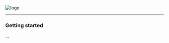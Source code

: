 ![logo](https://cloud.githubusercontent.com/assets/1287098/6315842/706b74ce-ba18-11e4-826e-242d347dfc02.png)

----

### Getting started

...

